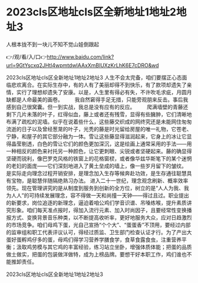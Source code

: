 # 2023cls区地址cls区全新地址1地址2地址3
人根本拢不到一块儿不知不觉山娃倒跟起

👉/观/看/入/口👉http://www.baidu.com/link?url=9GtYscxq2JHtl4wpmtdwIAAxXmBlUXzKrLhK6E7cDRO&wd

2023cls区地址cls区全新地址1地址2地址3	人生不会太完备，咱们要摆正心态面临悲欢离合。在实际生存中，有的人有了美丽却得不到快乐，有了款项却遗失了亲情，实行了理想却遗失了安康。以是，人生里有得必有失，不许吹毛求疵，月圆月缺都是人命最美的画卷。
　　我自然窘得手足无措，只能旁观朋来反击。事后我感到自己很窝囊。但一到实战，我总是没有应有的反应。
　　爬满墙壁的青藤还剩下几片未落的叶子，红得似血，藤上或者还有残雪，显得有些臃肿，它们清晰地布满了疏松的泥墙。似乎在说着些什么，这些藤交织成的网终究还是未能网住匆匆流逝的日子以及曾经葱茏的叶子，光秃的藤是时光留给房屋的唯一礼物，它苍老、宁静，和屋子的其它部分融为一体。雪让这些藤显得滋润起来，它身上的冰让它显得晶莹剔透，白色的雪让它们的颜色更加深沉，这是绘画上通常采用的手法――用一种相反的颜色来衬托另一种颜色，让它更刺眼、尖锐或者坚硬起来。藤的确显得坚硬而锐利，像巴罗克风格的铁窗上的花格窗棂，或者像华兹华斯笔下的某个迷惘的老妇的面庞――它们深刻地进入了黄土垒成的墙上，像一些岁月留下的皱纹。
是实际走向理念过程开销安排，是理念加入生存等候奔赴功效，是生存通往聪慧具有宝物，是聪慧伴随隔绝熟习办法。
进入二十一世纪，理念观念刷新、概率效率领先。现在管理讲究的是从制度到服务到创新的全方位，树立的是“人人为我、我为人人”的可持续发展理念，容不得做一天和尚撞一天钟——得过且过。职业提出的新要求，岗位追逐的新理念，逼迫着咱公鸡们学音识谱、吊嗓练喉，提升素质讲究形象。咱们每天准点报时，得加入流行元素、加入时尚因子，且要经常性变换播报方式、变换背景音乐种类，以不断提高收听率，更好地服务大众，应对日趋激烈的市场竞争。咱们母鸡下蛋，光自己宣扬“个个大”、“蛋蛋香”不顶用，要经过内部的监审组和职工代表评议认可，得经过质监、卫生部门检查认证才行。为了产出大蛋好蛋孵鸡仔多的蛋，母鸡们得学习营养学膳食学，食草食露食虫，注重营养平衡；汲取鸡劳模与其它鸡的丰富经验，练习站立坐卧，增强体质体能；把蛋的品质做土做实，把蛋的包装做洋做特，成为上榜品牌。要想干好本职工作，鸡们谁也不能推卸责任。

2023cls区地址cls区全新地址1地址2地址3
